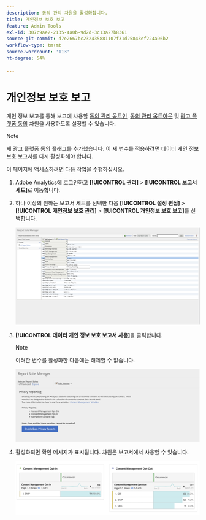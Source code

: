 ```yaml
---
description: 동의 관리 차원을 활성화합니다.
title: 개인정보 보호 보고
feature: Admin Tools
exl-id: 307c9ae2-2135-4a0b-9d2d-3c13a27b8361
source-git-commit: d7e2667bc232435881107f31d25843ef224a96b2
workflow-type: tm+mt
source-wordcount: '113'
ht-degree: 54%

---
```


# 개인정보 보호 보고

개인 정보 보고를 통해 보고에 사용할 [동의 관리 옵트인](/help/components/dimensions/cm-opt-in.md), [동의 관리 옵트아웃](/help/components/dimensions/cm-opt-out.md) 및 [광고 플랫폼 동의](/help/components//dimensions/ad-consent.md) 차원을 사용하도록 설정할 수 있습니다.

>[!NOTE]
>
>새 광고 플랫폼 동의 플래그를 추가했습니다. 이 새 변수를 적용하려면 데이터 개인 정보 보호 보고서를 다시 활성화해야 합니다.

이 페이지에 액세스하려면 다음 작업을 수행하십시오.

1. Adobe Analytics에 로그인하고 **[!UICONTROL 관리]** > **[!UICONTROL 보고서 세트]**&#x200B;로 이동합니다.
1. 하나 이상의 원하는 보고서 세트를 선택한 다음 **[!UICONTROL 설정 편집]** > **[!UICONTROL 개인정보 보호 관리]** > **[!UICONTROL 개인정보 보호 보고]**&#x200B;를 선택합니다.

   ![설정 편집](assets/rsm-privacy-select.png)

1. **[!UICONTROL 데이터 개인 정보 보호 보고서 사용]**&#x200B;을 클릭합니다.

   >[!NOTE]
   >
   >이러한 변수를 활성화한 다음에는 해제할 수 없습니다.

   ![활성화](assets/rsm-privacy-enable.png)

1. 활성화되면 확인 메시지가 표시됩니다. 차원은 보고서에서 사용할 수 있습니다.

   ![보고서](assets/consent-management.png)
